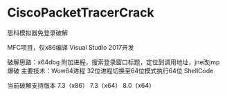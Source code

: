 # CiscoPacketTracerCrack
思科模拟器免登录破解

MFC项目，仅x86编译
Visual Studio 2017开发

破解思路：x64dbg 附加进程，搜索登录窗口标题，定位到调用地址，jne改jmp爆破
主要技术：Wow64进程 32位进程切换至64位模式执行64位 ShellCode

当前破解支持版本 
7.3（x86）
7.3（x64）
8.0（x64）
